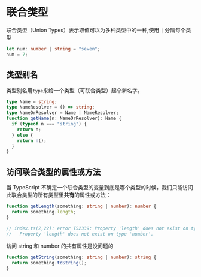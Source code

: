 # 联合类型

联合类型（Union Types）表示取值可以为多种类型中的一种,使用 `|` 分隔每个类型

```typescript
let num: number | string = "seven";
num = 7;
```

## 类型别名

类型别名用`type`来给一个类型（可联合类型）起个新名字。

```typescript
type Name = string;
type NameResolver = () => string;
type NameOrResolver = Name | NameResolver;
function getName(n: NameOrResolver): Name {
  if (typeof n === "string") {
    return n;
  } else {
    return n();
  }
}
```

## 访问联合类型的属性或方法

当 TypeScript 不确定一个联合类型的变量到底是哪个类型的时候，我们只能访问此联合类型的所有类型里**共有**的属性或方法：

```typescript
function getLength(something: string | number): number {
  return something.length;
}

// index.ts(2,22): error TS2339: Property 'length' does not exist on type 'string | number'.
//   Property 'length' does not exist on type 'number'.
```

访问 string 和 number 的共有属性是没问题的

```typescript
function getString(something: string | number): string {
  return something.toString();
}
```
